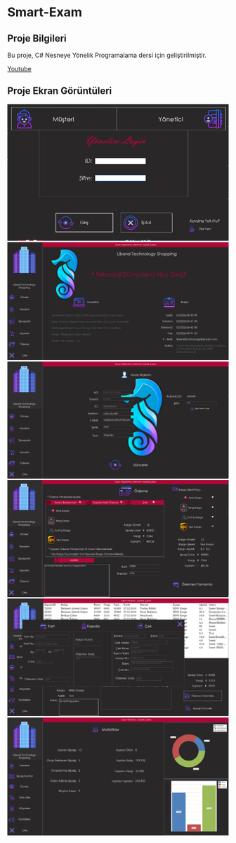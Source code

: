 # Smart-Exam
<h2>
  Proje Bilgileri
  </h2>
  <p>Bu proje, C# Nesneye Yönelik Programalama dersi için geliştirilmiştir.
  <br></p>
  <a href="https://www.youtube.com/watch?v=eBx4geTs50o">Youtube
  <br></a>

  

  <h2>
  Proje Ekran Görüntüleri
  </h2>
    <img src="https://github.com/AyberkCakar/C-Sharp-Order-Application/blob/main/ScreenShot/login.PNG">
    <br>
        <img src="https://github.com/AyberkCakar/C-Sharp-Order-Application/blob/main/ScreenShot/anasayfa.PNG">
    <br>
        <img src="https://github.com/AyberkCakar/C-Sharp-Order-Application/blob/main/ScreenShot/bilgilerim.PNG">
    <br>
        <img src="https://github.com/AyberkCakar/C-Sharp-Order-Application/blob/main/ScreenShot/siparis.PNG">
    <br>
        <img src="https://github.com/AyberkCakar/C-Sharp-Order-Application/blob/main/ScreenShot/siparis-detay.PNG">
    <br>
        <img src="https://github.com/AyberkCakar/C-Sharp-Order-Application/blob/main/ScreenShot/istatistik.PNG">
    <br>

